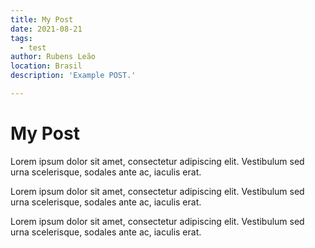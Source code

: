 ```yaml
---
title: My Post
date: 2021-08-21
tags:
  - test
author: Rubens Leão
location: Brasil
description: 'Example POST.'

---
```

# My Post

Lorem ipsum dolor sit amet, consectetur adipiscing elit. Vestibulum sed urna scelerisque, sodales ante ac, iaculis erat.

Lorem ipsum dolor sit amet, consectetur adipiscing elit. Vestibulum sed urna scelerisque, sodales ante ac, iaculis erat.

Lorem ipsum dolor sit amet, consectetur adipiscing elit. Vestibulum sed urna scelerisque, sodales ante ac, iaculis erat.